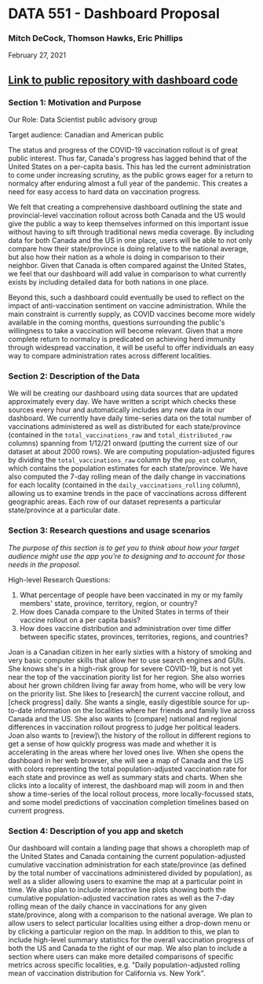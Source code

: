 # DATA 551 - Dashboard Proposal

### Mitch DeCock, Thomson Hawks, Eric Phillips
February 27, 2021

## [Link to public repository with dashboard code](https://github.com/ubco-mds-2020-labs/covid_vaccine_dashboard.git)


### Section 1: Motivation and Purpose

Our Role: Data Scientist public advisory group

Target audience: Canadian and American public

The status and progress of the COVID-19 vaccination rollout is of great public interest. Thus far, Canada's progress has lagged behind that of the United States on a per-capita basis. This has led the current administration to come under increasing scrutiny, as the public grows eager for a return to normalcy after enduring almost a full year of the pandemic. This creates a need for easy access to hard data on vaccination progress.

We felt that creating a comprehensive dashboard outlining the state and provincial-level vaccination rollout across both Canada and the US would give the public a way to keep themselves informed on this important issue without having to sift through traditional news media coverage. By including data for both Canada and the US in one place, users will be able to not only compare how their state/province is doing relative to the national average, but also how their nation as a whole is doing in comparison to their neighbor. Given that Canada is often compared against the United States, we feel that our dashboard will add value in comparison to what currently exists by including detailed data for both nations in one place.

Beyond this, such a dashboard could eventually be used to reflect on the impact of anti-vaccination sentiment on vaccine administration. While the main constraint is currently supply, as COVID vaccines become more widely available in the coming months, questions surrounding the public's willingness to take a vaccination will become relevant. Given that a more complete return to normalcy is predicated on achieving herd immunity through widespread vaccination, it will be useful to offer individuals an easy way to compare administration rates across different localities.


### Section 2: Description of the Data

We will be creating our dashboard using data sources that are updated approximately every day. We have written a script which checks these sources every hour and automatically includes any new data in our dashboard. We currently have daily time-series data on the total number of vaccinations administered as well as distributed for each state/province (contained in the `total_vaccinations_raw` and `total_distributed_raw` columns) spanning from 1/12/21 onward (putting the current size of our dataset at about 2000 rows). We are computing population-adjusted figures by dividing the `total_vaccinations_raw` column by the `pop_est` column, which contains the population estimates for each state/province. We have also computed the 7-day rolling mean of the daily change in vaccinations for each locality (contained in the `daily_vaccinations_rolling` column), allowing us to examine trends in the pace of vaccinations across different geographic areas. Each row of our dataset represents a particular state/province at a particular date.


### Section 3: Research questions and usage scenarios

*The purpose of this section is to get you to think about how your target audience might use the app you’re to designing and to account for those needs in the proposal.*

High-level Research Questions:
1) What percentage of people have been vaccinated in my or my family members' state, province, territory, region, or country?
2) How does Canada compare to the United States in terms of their vaccine rollout on a per capita basis?
3) How does vaccine distribution and administration over time differ between specific states, provinces, territories, regions, and countries?

Joan is a Canadian citizen in her early sixties with a history of smoking and very basic computer skills that allow her to use search engines and GUIs. She knows she's in a high-risk group for severe COVID-19, but is not yet near the top of the vaccination piority list for her region. She also worries about her grown children living far away from home, who will be very low on the priority list. She likes to \[research\] the current vaccine rollout, and \[check progress\] daily. She wants a single, easily digestible source for up-to-date information on the localities where her friends and family live across Canada and the US. She also wants to \[compare\] national and regional differences in vaccination rollout progress to judge her political leaders. Joan also wants to \[review]\ the history of the rollout in different regions to get a sense of how quickly progress was made and whether it is accelerating in the areas where her loved ones live. When she opens the dashboard in her web browser, she will see a map of Canada and the US with colors representing the total population-adjusted vaccination rate for each state and province as well as summary stats and charts. When she clicks into a locality of interest, the dashboard map will zoom in and then show a time-series of the local rollout process, more locally-focussed stats, and some model predictions of vaccination completion timelines based on current progress.


### Section 4: Description of you app and sketch

[](Corona_dashboard_proposal_imagepsd.png)
Our dashboard will contain a landing page that shows a choropleth map of the United States and Canada containing the current population-adjusted cumulative vaccination administration for each state/province (as defined by the total number of vaccinations administered divided by population), as well as a slider allowing users to examine the map at a particular point in time. We also plan to include interactive line plots showing both the cumulative population-adjusted vaccination rates as well as the 7-day rolling mean of the daily chance in vaccinations for any given state/province, along with a comparison to the national average. We plan to allow users to select particular localities using either a drop-down menu or by clicking a particular region on the map. In addition to this, we plan to include high-level summary statistics for the overall vaccination progress of both the US and Canada to the right of our map. We also plan to include a section where users can make more detailed comparisons of specific metrics across specific localities, e.g. "Daily population-adjusted rolling mean of vaccination distribution for California vs. New York".
